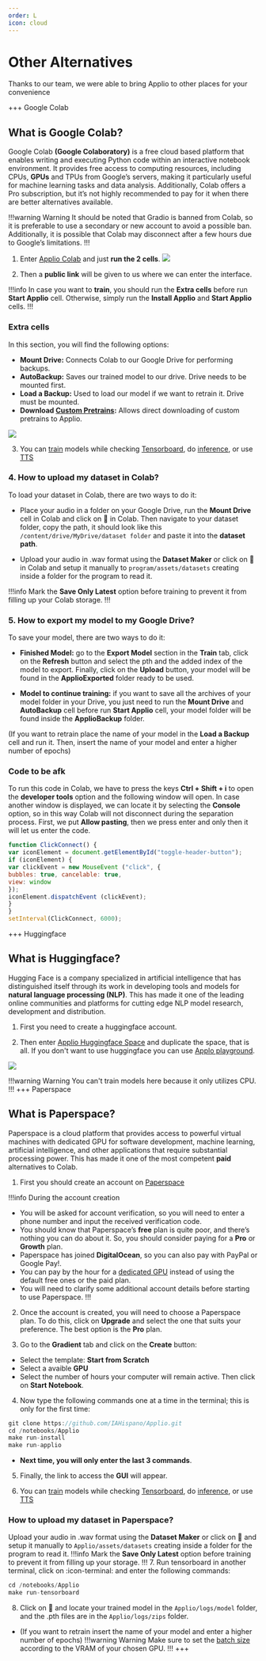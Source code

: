 ```yaml
---
order: L
icon: cloud
---
```


# Other Alternatives
Thanks to our team, we were able to bring Applio to other places for your convenience

+++ Google Colab
## What is Google Colab?
Google Colab **(Google Colaboratory)** is a free cloud based platform that enables writing and executing Python code within an interactive notebook environment. It provides free access to computing resources, including CPUs, **GPUs** and TPUs from Google’s servers, making it particularly useful for machine learning tasks and data analysis. Additionally, Colab offers a Pro subscription, but it’s not highly recommended to pay for it when there are better alternatives available.

 !!!warning Warning
 It should be noted that Gradio is banned from Colab, so it is preferable to use a secondary or new account to avoid a possible ban. Additionally, it is possible that Colab may disconnect after a few hours due to Google’s limitations.
 !!!
 1. Enter [Applio Colab](https://colab.research.google.com/github/iahispano/applio/blob/master/assets/Applio.ipynb) and just **run the 2 cells**. 
 ![](../assets/Colab.png)

 2. Then a **public link** will be given to us where we can enter the interface.

 !!!info In case you want to **train**, you should run the **Extra cells** before run **Start Applio** cell. Otherwise, simply run the **Install Applio** and **Start Applio** cells.
 !!!

 ### Extra cells
 In this section, you will find the following options:

 - **Mount Drive:** Connects Colab to our Google Drive for performing backups.
 - **AutoBackup:** Saves our trained model to our drive. Drive needs to be mounted first.
 - **Load a Backup:** Used to load our model if we want to retrain it. Drive must be mounted.
 - **Download [Custom Pretrains](https://docs.applio.org/get-started/pretrained/):** Allows direct downloading of custom pretrains to Applio.

 ![](../assets/ExtraColab.png)

 3. You can [train](/get-started\training.md/) models while checking [Tensorboard](/get-started\tensorboard.md), do [inference](/get-started\inferencing.md/), or use [TTS](/get-started\tts.md/)

 ### 4. How to upload my dataset in Colab?
 To load your dataset in Colab, there are two ways to do it:

 - Place your audio in a folder on your Google Drive, run the **Mount Drive** cell in Colab and click on :file_folder: in Colab. Then navigate to your dataset folder, copy the path, it should look like this `/content/drive/MyDrive/dataset folder` and paste it into the **dataset path**.

 - Upload your audio in .wav format using the **Dataset Maker** or click on :file_folder: in Colab and setup it manually to `program/assets/datasets` creating inside a folder for the program to read it.

 !!!info Mark the **Save Only Latest** option before training to prevent it from filling up your Colab storage.
 !!!

 ### 5. How to export my model to my Google Drive?
 To save your model, there are two ways to do it:
 - **Finished Model:** go to the **Export Model** section in the **Train** tab, click on the **Refresh** button and select the pth and the added index of the model to export. Finally, click on the **Upload** button, your model will be found in the **ApplioExported** folder ready to be used.
 
 - **Model to continue training:** if you want to save all the archives of your model folder in your Drive, you just need to run the **Mount Drive** and **AutoBackup** cell before run **Start Applio** cell, your model folder will be found inside the **ApplioBackup** folder.

 (If you want to retrain place the name of your model in the **Load a Backup** cell and run it. Then, insert the name of your model and enter a higher number of epochs)

 ### Code to be afk

 To run this code in Colab, we have to press the keys **Ctrl + Shift + i** to open the **developer tools** option and the following window will open. In case another window is displayed, we can locate it by selecting the **Console** option, so in this way Colab will not disconnect during the separation process. First, we put **Allow pasting**, then we press enter and only then it will let us enter the code.

 ``` js
 function ClickConnect() {
 var iconElement = document.getElementById("toggle-header-button");
 if (iconElement) {
 var clickEvent = new MouseEvent ("click", {
 bubbles: true, cancelable: true,
 view: window
 });
 iconElement.dispatchEvent (clickEvent);
 }
 }
 setInterval(ClickConnect, 6000);
```
+++ Huggingface
## What is Huggingface?
Hugging Face is a company specialized in artificial intelligence that has distinguished itself through its work in developing tools and models for **natural language processing (NLP)**. This has made it one of the leading online communities and platforms for cutting edge NLP model research, development and distribution.

 1. First you need to create a huggingface account.

 2. Then enter [Applio Huggingface Space](https://huggingface.co/spaces/IAHispano/Applio) and duplicate the space, that is all. If you don't want to use huggingface you can use  [Applo playground](https://applio.org/playground).
 
 ![](../assets/Duplicate.png)
 
 !!!warning Warning
 You can't train models here because it only utilizes CPU.
 !!!
+++ Paperspace
## What is Paperspace?
Paperspace is a cloud platform that provides access to powerful virtual machines with dedicated GPU for software development, machine learning, artificial intelligence, and other applications that require substantial processing power. This has made it one of the most competent **paid** alternatives to Colab.

1. First you should create an account on [Paperspace](https://console.paperspace.com/signup)

!!!info During the account creation
- You will be asked for account verification, so you will need to enter a phone number and input the received verification code.
- You should know that Paperspace’s **free** plan is quite poor, and there’s nothing you can do about it. So, you should consider paying for a **Pro** or **Growth** plan.
- Paperspace has joined **DigitalOcean**, so you can also pay with PayPal or Google Pay!.  
- You can pay by the hour for a [dedicated GPU](https://www.paperspace.com/pricing) instead of using the default free ones or the paid plan.
- You will need to clarify some additional account details before starting to use Paperspace.
!!!

2. Once the account is created, you will need to choose a Paperspace plan. To do this, click on **Upgrade** and select the one that suits your preference. The best option is the **Pro** plan.

3. Go to the **Gradient** tab and click on the **Create** button:
 - Select the template: **Start from Scratch**
 - Select a avaible **GPU**
 - Select the number of hours your computer will remain active. 
   Then click on **Start Notebook**.

4. Now type the following commands one at a time in the terminal; this is only for the first time:

``` js
git clone https://github.com/IAHispano/Applio.git
cd /notebooks/Applio
make run-install
make run-applio
```
- **Next time, you will only enter the last 3 commands**.

5. Finally, the link to access the **GUI** will appear.

6. You can [train](/get-started\training.md/) models while checking [Tensorboard](/get-started\tensorboard.md), do [inference](/get-started\inferencing.md/), or use [TTS](/get-started\tts.md/)

 ### How to upload my dataset in Paperspace?
 Upload your audio in .wav format using the **Dataset Maker** or click on :file_folder: and setup it manually to `Applio/assets/datasets` creating inside a folder for the program to read it.
 !!!info Mark the **Save Only Latest** option before training to prevent it from filling up your storage.
 !!!
7. Run tensorboard in another terminal, click on :icon-terminal: and enter the following commands:
``` js
cd /notebooks/Applio
make run-tensorboard
```
8. Click on :file_folder: and locate your trained model in the `Applio/logs/model` folder, and the .pth files are in the `Applio/logs/zips` folder.

-  (If you want to retrain insert the name of your model and enter a higher number of epochs)
!!!warning Warning
Make sure to set the [batch size](https://docs.applio.org/faq/rvc/#batch-size) according to the VRAM of your chosen GPU.
!!!
+++ 